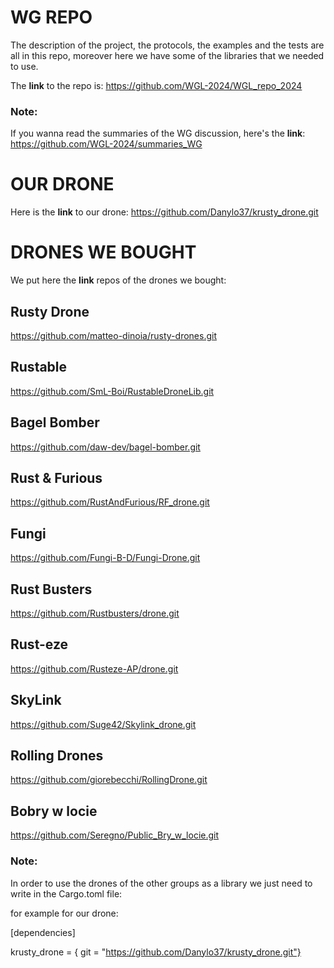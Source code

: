 # WG REPO
The description of the project, the protocols, the examples and the tests are all in this repo, moreover here we have some of the libraries that we needed to use.

The **link** to the repo is: https://github.com/WGL-2024/WGL_repo_2024

### Note: 
If you wanna read the summaries of the WG discussion, here's the **link**: https://github.com/WGL-2024/summaries_WG

# OUR DRONE
Here is the **link** to our drone:
https://github.com/Danylo37/krusty_drone.git


# DRONES WE BOUGHT
We put here the **link** repos of the drones we bought:

## Rusty Drone
https://github.com/matteo-dinoia/rusty-drones.git
## Rustable
https://github.com/SmL-Boi/RustableDroneLib.git
## Bagel Bomber
https://github.com/daw-dev/bagel-bomber.git
## Rust & Furious
https://github.com/RustAndFurious/RF_drone.git
## Fungi
https://github.com/Fungi-B-D/Fungi-Drone.git
## Rust Busters
https://github.com/Rustbusters/drone.git
## Rust-eze
https://github.com/Rusteze-AP/drone.git
## SkyLink
https://github.com/Suge42/Skylink_drone.git
## Rolling Drones
https://github.com/giorebecchi/RollingDrone.git
## Bobry w locie
https://github.com/Seregno/Public_Bry_w_locie.git

### Note:
In order to use the drones of the other groups as
a library we just need to write in the Cargo.toml file:

for example for our drone:

[dependencies]

krusty_drone = { git = "https://github.com/Danylo37/krusty_drone.git"}

